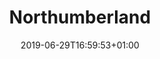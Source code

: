 ---
title: "Northumberland"
heading: "Northumberland"
description: "Follow our suggested motorcycle rides within Northumberland’s county boundaries. Highlights include the Military Road and coastal route."
linkTitle: "Northumberland"
date: 2019-06-29T16:59:53+01:00
tags_weight: 10
road_sign: "/img/signs/Northumberland Tours-8.png"
draft: false
aliases:
    - 
---